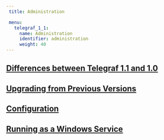 ```yaml
---
 title: Administration

 menu:
   telegraf_1_1:
     name: Administration
     identifier: administration
     weight: 40
---
```


## [Differences between Telegraf 1.1 and 1.0](/telegraf/v1.1/administration/differences/)

## [Upgrading from Previous Versions](/telegraf/v1.1/administration/upgrading/)

## [Configuration](/telegraf/v1.1/administration/configuration/)

## [Running as a Windows Service](/telegraf/v1.1/administration/windows_service/)
